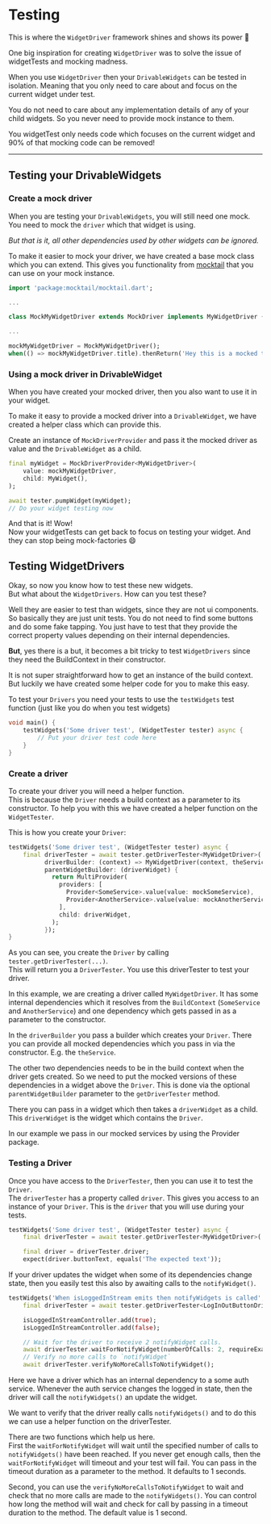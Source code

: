 # Testing

This is where the `WidgetDriver` framework shines and shows its power 🚀

One big inspiration for creating `WidgetDriver` was to solve the issue of widgetTests and mocking madness.

When you use `WidgetDriver` then your `DrivableWidgets` can be tested in isolation.
Meaning that you only need to care about and focus on the current widget under test.

You do not need to care about any implementation details of any of your child widgets.
So you never need to provide mock instance to them.

You widgetTest only needs code which focuses on the current widget and 90% of that mocking code can be removed!

---

## Testing your DrivableWidgets

### Create a mock driver

When you are testing your `DrivableWidgets`, you will still need one mock.
You need to mock the `driver` which that widget is using.

*But that is it, all other dependencies used by other widgets can be ignored.*

To make it easier to mock your driver, we have created a base mock class which you can extend.
This gives you functionality from [mocktail](https://pub.dev/packages/mocktail) that you can use on your mock instance.

```dart
import 'package:mocktail/mocktail.dart';

...

class MockMyWidgetDriver extends MockDriver implements MyWidgetDriver {}

...

mockMyWidgetDriver = MockMyWidgetDriver();
when(() => mockMyWidgetDriver.title).thenReturn('Hey this is a mocked title');
```

### Using a mock driver in DrivableWidget

When you have created your mocked driver, then you also want to use it in your widget.

To make it easy to provide a mocked driver into a `DrivableWidget`, we have created a helper class which can provide this.

Create an instance of `MockDriverProvider` and pass it the mocked driver as value and the `DrivableWidget` as a child.

```dart
final myWidget = MockDriverProvider<MyWidgetDriver>(
    value: mockMyWidgetDriver,
    child: MyWidget(),
);

await tester.pumpWidget(myWidget);
// Do your widget testing now
```

And that is it! Wow!  
Now your widgetTests can get back to focus on testing your widget. 
And they can stop being mock-factories 😄

## Testing WidgetDrivers

Okay, so now you know how to test these new widgets.  
But what about the `WidgetDrivers`. How can you test these?

Well they are easier to test than widgets, since they are not ui components.
So basically they are just unit tests. You do not need to find some buttons and do some fake tapping.
You just have to test that they provide the correct property values depending on their internal dependencies.

**But**, yes there is a but, it becomes a bit tricky to test `WidgetDrivers` since they need the BuildContext in their constructor.

It is not super straightforward how to get an instance of the build context.
But luckily we have created some helper code for you to make this easy.

To test your `Drivers` you need your tests to use the `testWidgets` test function (just like you do when you test widgets)

```dart
void main() {
    testWidgets('Some driver test', (WidgetTester tester) async {
        // Put your driver test code here
    }
}
```

### Create a driver

To create your driver you will need a helper function.  
This is because the `Driver` needs a build context as a parameter to its constructor.
To help you with this we have created a helper function on the `WidgetTester`.

This is how you create your `Driver`:

```dart
testWidgets('Some driver test', (WidgetTester tester) async {
    final driverTester = await tester.getDriverTester<MyWidgetDriver>(
          driverBuilder: (context) => MyWidgetDriver(context, theService: mockTheService),
          parentWidgetBuilder: (driverWidget) {
            return MultiProvider(
              providers: [
                Provider<SomeService>.value(value: mockSomeService),
                Provider<AnotherService>.value(value: mockAnotherService),
              ],
              child: driverWidget,
            );
          });
}
```

As you can see, you create the `Driver` by calling `tester.getDriverTester(...)`.  
This will return you a `DriverTester`. You use this driverTester to test your driver.

In this example, we are creating a driver called `MyWidgetDriver`.
It has some internal dependencies which it resolves from the `BuildContext` (`SomeService` and `AnotherService`) and one dependency which gets passed in as a parameter to the constructor.

In the `driverBuilder` you pass a builder which creates your `Driver`.
There you can provide all mocked dependencies which you pass in via the constructor. E.g. the `theService`.

The other two dependencies needs to be in the build context when the driver gets created.
So we need to put the mocked versions of these dependencies in a widget above the `Driver`.
This is done via the optional `parentWidgetBuilder` parameter to the `getDriverTester` method.

There you can pass in a widget which then takes a `driverWidget` as a child.
This `driverWidget` is the widget which contains the `Driver`.

In our example we pass in our mocked services by using the Provider package.

### Testing a Driver

Once you have access to the `DriverTester`, then you can use it to test the `Driver`.  
The `driverTester` has a property called `driver`. This gives you access to an instance of your `Driver`.
This is the `driver` that you will use during your tests.

```dart
testWidgets('Some driver test', (WidgetTester tester) async {
    final driverTester = await tester.getDriverTester<MyWidgetDriver>(...)

    final driver = driverTester.driver;
    expect(driver.buttonText, equals('The expected text'));
```

If your driver updates the widget when some of its dependencies change state, then you easily test this also by awaiting calls to the `notifyWidget()`.

```dart
testWidgets('When isLoggedInStream emits then notifyWidgets is called', (WidgetTester tester) async {
    final driverTester = await tester.getDriverTester<LogInOutButtonDriver>(...)

    isLoggedInStreamController.add(true);
    isLoggedInStreamController.add(false);

    // Wait for the driver to receive 2 notifyWidget calls.
    await driverTester.waitForNotifyWidget(numberOfCalls: 2, requireExactNumberOfCalls: true);
    // Verify no more calls to `notifyWidget`
    await driverTester.verifyNoMoreCallsToNotifyWidget();
```

Here we have a driver which has an internal dependency to a some auth service. Whenever the auth service changes the logged in state, then the driver will call the `notifyWidgets()` an update the widget.

We want to verify that the driver really calls `notifyWidgets()` and to do this we can use a helper function on the driverTester.

There are two functions which help us here.  
First the `waitForNotifyWidget` will wait until the specified number of calls to `notifyWidgets()` have been reached. If you never get enough calls, then the `waitForNotifyWidget` will timeout and your test will fail. You can pass in the timeout duration as a parameter to the method. It defaults to 1 seconds.

Second, you can use the `verifyNoMoreCallsToNotifyWidget` to wait and check that no more calls are made to the `notifyWidgets()`. You can control how long the method will wait and check for call by passing in a timeout duration to the method. The default value is 1 second.
